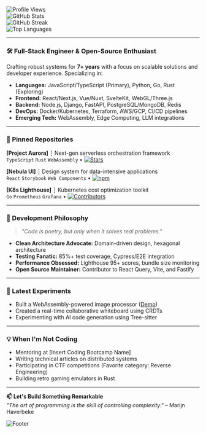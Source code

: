 ![Profile Views](https://komarev.com/ghpvc/?username=kristrunjohannes277&color=blueviolet)  
![GitHub Stats](https://github-readme-stats.vercel.app/api?username=kristrunjohannes277&show_icons=true&theme=radical&hide_border=true)  
![GitHub Streak](https://github-readme-streak-stats.herokuapp.com?user=kristrunjohannes277&theme=radical&hide_border=true)  
![Top Languages](https://github-readme-stats.vercel.app/api/top-langs/?username=kristrunjohannes277&layout=compact&theme=radical&hide_border=true&exclude_repo=dotfiles)  

---

### 🛠️ Full-Stack Engineer & Open-Source Enthusiast  
Crafting robust systems for **7+ years** with a focus on scalable solutions and developer experience. Specializing in:  
- **Languages:** JavaScript/TypeScript (Primary), Python, Go, Rust (Exploring)  
- **Frontend:** React/Next.js, Vue/Nuxt, SvelteKit, WebGL/Three.js  
- **Backend:** Node.js, Django, FastAPI, PostgreSQL/MongoDB, Redis  
- **DevOps:** Docker/Kubernetes, Terraform, AWS/GCP, CI/CD pipelines  
- **Emerging Tech:** WebAssembly, Edge Computing, LLM integrations  

---

### 🔭 Pinned Repositories  
**[Project Aurora]** ┆ Next-gen serverless orchestration framework  
`TypeScript` `Rust` `WebAssembly` • [![Stars](https://img.shields.io/github/stars/kristrunjohannes277/aurora?style=flat-square)](https://github.com/kristrunjohannes277/aurora)  

**[Nebula UI]** ┆ Design system for data-intensive applications  
`React` `Storybook` `Web Components` • [![npm](https://img.shields.io/npm/v/nebula-ui?style=flat-square)](https://npmjs.com/package/nebula-ui)  

**[K8s Lighthouse]** ┆ Kubernetes cost optimization toolkit  
`Go` `Prometheus` `Grafana` • [![Contributors](https://img.shields.io/github/contributors/kristrunjohannes277/k8s-lighthouse?style=flat-square)](https://github.com/kristrunjohannes277/k8s-lighthouse)  

---

### 🧠 Development Philosophy  
> *"Code is poetry, but only when it solves real problems."*  
- **Clean Architecture Advocate:** Domain-driven design, hexagonal architecture  
- **Testing Fanatic:** 85%+ test coverage, Cypress/E2E integration  
- **Performance Obsessed:** Lighthouse 95+ scores, bundle size monitoring  
- **Open Source Maintainer:** Contributor to React Query, Vite, and Fastify  

---

### 🚀 Latest Experiments  
- Built a WebAssembly-powered image processor ([Demo](https://github.com/kristrunjohannes277/wasm-image))  
- Created a real-time collaborative whiteboard using CRDTs  
- Experimenting with AI code generation using Tree-sitter  

---

### 💡 When I'm Not Coding  
- Mentoring at [Insert Coding Bootcamp Name]  
- Writing technical articles on distributed systems  
- Participating in CTF competitions (Favorite category: Reverse Engineering)  
- Building retro gaming emulators in Rust  

---

**📫 Let's Build Something Remarkable**  
*"The art of programming is the skill of controlling complexity."* – Marijn Haverbeke  

![Footer](https://raw.githubusercontent.com/kristrunjohannes277/kristrunjohannes277/main/images/footer_waves.svg)
